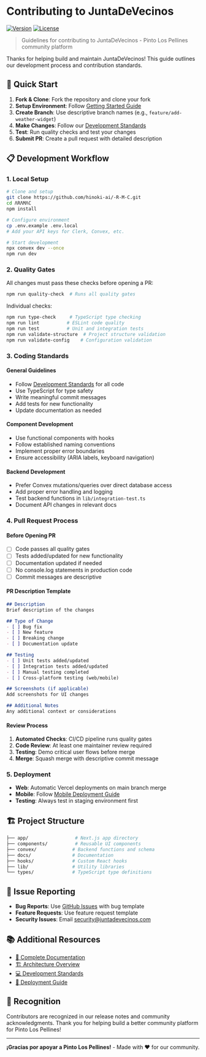 # Contributing to JuntaDeVecinos

[![Version](https://img.shields.io/badge/version-1.0.0-blue.svg)](https://github.com/hinoki-ai/-R-M-C)
[![License](https://img.shields.io/badge/license-MIT-green.svg)](LICENSE)

> Guidelines for contributing to JuntaDeVecinos - Pinto Los Pellines community platform

Thanks for helping build and maintain JuntaDeVecinos! This guide outlines our development process and contribution standards.

## 🚀 Quick Start

1. **Fork & Clone**: Fork the repository and clone your fork
2. **Setup Environment**: Follow [Getting Started Guide](docs/getting-started/README.md)
3. **Create Branch**: Use descriptive branch names (e.g., `feature/add-weather-widget`)
4. **Make Changes**: Follow our [Development Standards](docs/development/README.md)
5. **Test**: Run quality checks and test your changes
6. **Submit PR**: Create a pull request with detailed description

## 📋 Development Workflow

### 1. Local Setup

```bash
# Clone and setup
git clone https://github.com/hinoki-ai/-R-M-C.git
cd ΛRΛMΛC
npm install

# Configure environment
cp .env.example .env.local
# Add your API keys for Clerk, Convex, etc.

# Start development
npx convex dev --once
npm run dev
```

### 2. Quality Gates

All changes must pass these checks before opening a PR:

```bash
npm run quality-check  # Runs all quality gates
```

Individual checks:

```bash
npm run type-check     # TypeScript type checking
npm run lint          # ESLint code quality
npm run test          # Unit and integration tests
npm run validate-structure  # Project structure validation
npm run validate-config    # Configuration validation
```

### 3. Coding Standards

#### General Guidelines

- Follow [Development Standards](docs/development/README.md) for all code
- Use TypeScript for type safety
- Write meaningful commit messages
- Add tests for new functionality
- Update documentation as needed

#### Component Development

- Use functional components with hooks
- Follow established naming conventions
- Implement proper error boundaries
- Ensure accessibility (ARIA labels, keyboard navigation)

#### Backend Development

- Prefer Convex mutations/queries over direct database access
- Add proper error handling and logging
- Test backend functions in `lib/integration-test.ts`
- Document API changes in relevant docs

### 4. Pull Request Process

#### Before Opening PR

- [ ] Code passes all quality gates
- [ ] Tests added/updated for new functionality
- [ ] Documentation updated if needed
- [ ] No console.log statements in production code
- [ ] Commit messages are descriptive

#### PR Description Template

```markdown
## Description
Brief description of the changes

## Type of Change
- [ ] Bug fix
- [ ] New feature
- [ ] Breaking change
- [ ] Documentation update

## Testing
- [ ] Unit tests added/updated
- [ ] Integration tests added/updated
- [ ] Manual testing completed
- [ ] Cross-platform testing (web/mobile)

## Screenshots (if applicable)
Add screenshots for UI changes

## Additional Notes
Any additional context or considerations
```

#### Review Process

1. **Automated Checks**: CI/CD pipeline runs quality gates
2. **Code Review**: At least one maintainer review required
3. **Testing**: Demo critical user flows before merge
4. **Merge**: Squash merge with descriptive commit message

### 5. Deployment

- **Web**: Automatic Vercel deployments on main branch merge
- **Mobile**: Follow [Mobile Deployment Guide](docs/deployment/mobile-deployment.md)
- **Testing**: Always test in staging environment first

## 🏗️ Project Structure

```bash
├── app/                 # Next.js app directory
├── components/          # Reusable UI components
├── convex/             # Backend functions and schema
├── docs/               # Documentation
├── hooks/              # Custom React hooks
├── lib/                # Utility libraries
└── types/              # TypeScript type definitions
```

## 🐛 Issue Reporting

- **Bug Reports**: Use [GitHub Issues](https://github.com/hinoki-ai/-R-M-C/issues) with bug template
- **Feature Requests**: Use feature request template
- **Security Issues**: Email [security@juntadevecinos.com](mailto:security@juntadevecinos.com)

## 📚 Additional Resources

- [📖 Complete Documentation](docs/README.md)
- [🏗️ Architecture Overview](docs/architecture/README.md)
- [💻 Development Standards](docs/development/README.md)
- [🚀 Deployment Guide](docs/deployment/README.md)

## 🙏 Recognition

Contributors are recognized in our release notes and community acknowledgments. Thank you for helping build a better community platform for Pinto Los Pellines!

---

**¡Gracias por apoyar a Pinto Los Pellines!** - Made with ❤️ for our community.
